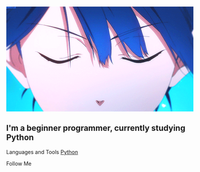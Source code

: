 ![Header](https://github.com/j1nnx/j1nnx/blob/main/assets/4evb.gif)

## I'm a beginner programmer, currently studying Python

Languages and Tools
[Python](![img.png](assets/img.png))

Follow Me